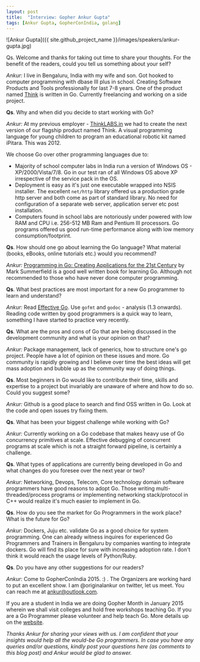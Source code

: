 ```yaml
---
layout: post
title:  "Interview: Gopher Ankur Gupta"
tags: [Ankur Gupta, GopherConIndia, golang]
---
```


![Ankur Gupta]({{ site.github_project_name }}/images/speakers/ankur-gupta.jpg)

Qs. Welcome and thanks for taking out time to share your thoughts. For the benefit of the readers, could you tell us something about your self?

_Ankur:_ I live in Bengaluru, India with my wife and son. Got hooked to computer programming with dbase III plus in school. Creating Software Products and Tools professionally for last 7-8 years. One of the product named [Think](http://ankurgupta.name/work.html) is written in Go. Currently freelancing and working on a side project.

**Qs**. Why and when did you decide to start working with Go?

_Ankur:_ At my previous employer - [ThinkLABS.in](http://www.thinklabs.in/) we had to create the next version of our flagship product named Think. A visual programming language for young children to program an educational robotic kit named iPitara. This was 2012. 

We choose Go over other programming languages due to:

* Majority of school computer labs in India run a version of Windows OS - XP/2000/Vista/7/8. Go in our test ran of all Windows OS above XP irrespective of the service pack in the OS.
* Deployment is easy as it's just one executable wrapped into NSIS installer. The excellent `net/http` library offered us a production grade http server and both come as part of standard library. No need for configuration of a separate web server, application server etc post installation.
* Computers found in school labs are notoriously under powered with low RAM and CPU i.e. 256-512 MB Ram and Pentium III processors. Go programs offered us good run-time performance along with low memory consumption/footprint.

**Qs**. How should one go about learning the Go language? What material (books, eBooks, online tutorials etc.) would you recommend?

_Ankur:_ [Programming in Go: Creating Applications for the 21st Century](http://goo.gl/WFrNn6) by Mark Summerfield is a good well written book for learning Go. Although not recommended to those who have never done computer programming.

**Qs**. What best practices are most important for a new Go programmer to learn and understand?

_Ankur:_ Read [Effective Go](http://golang.org/doc/effective_go.html). Use `gofmt` and `godoc` - analysis (1.3 onwards). Reading code written by good programmers is a quick way to learn, something I have started to practice very recently. 

**Qs**. What are the pros and cons of Go that are being discussed in the development community and what is your opinion on that?

_Ankur:_ Package management, lack of generics, how to structure one's go project. People have a lot of opinion on these issues and more. Go community is rapidly growing and I believe over time the best ideas will get mass adoption and bubble up as the community way of doing things.

**Qs**. Most beginners in Go would like to contribute their time, skills and expertise to a project but invariably are unaware of where and how to do so. Could you suggest some?

_Ankur:_ Github is a good place to search and find OSS written in Go. Look at the code and open issues try fixing them.

**Qs**. What has been your biggest challenge while working with Go?

_Ankur:_ Currently working on a Go codebase that makes heavy use of Go concurrency primitives at scale. Effective debugging of concurrent programs at scale which is not a straight forward pipeline, is certainly a challenge.

**Qs**. What types of applications are currently being developed in Go and what changes do you foresee over the next year or two?

_Ankur:_ Networking, Devops, Telecom, Core technology domain software programmers have good reasons to adopt Go. Those writing multi-threaded/process programs or implementing networking stack/protocol in C++ would realize it's much easier to implement in Go. 

**Qs**. How do you see the market for Go Programmers in the work place? What is the future for Go?

_Ankur:_ Dockers, Juju etc. validate Go as a good choice for system programming. One can already witness inquires for experienced Go Programmers and Trainers in Bengaluru by companies wanting to integrate dockers. Go will find its place for sure with increasing adoption rate. I don't think it would reach the usage levels of Python/Ruby. 

**Qs**. Do you have any other suggestions for our readers?

_Ankur:_ Come to GopherConIndia 2015. :) . The Organizers are working hard to put an excellent show. I am @originalankur on twitter, let us meet. You can reach me at ankur@outlook.com. 

If you are a student in India we are doing Gopher Month in January 2015 wherein we shall visit colleges and hold free workshops teaching Go. If you are a Go Programmer please volunteer and help teach Go. More details up on the [website](https://gopherconindia.com/gopher-month/).

_Thanks Ankur for sharing your views with us. I am confident that your insights would help all the would-be Go programmers. In case you have any queries and/or questions, kindly post your questions here (as comments to this blog post) and Ankur would be glad to answer._
